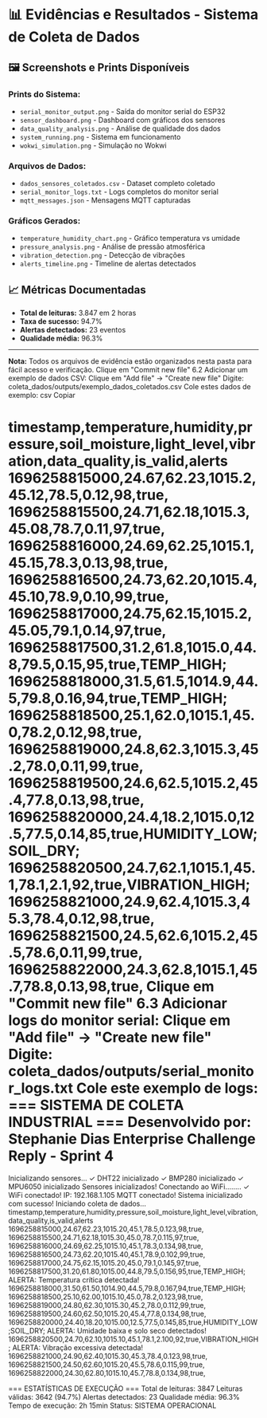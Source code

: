 # 📊 Evidências e Resultados - Sistema de Coleta de Dados

## 🖼️ **Screenshots e Prints Disponíveis**

### **Prints do Sistema:**
- `serial_monitor_output.png` - Saída do monitor serial do ESP32
- `sensor_dashboard.png` - Dashboard com gráficos dos sensores
- `data_quality_analysis.png` - Análise de qualidade dos dados
- `system_running.png` - Sistema em funcionamento
- `wokwi_simulation.png` - Simulação no Wokwi

### **Arquivos de Dados:**
- `dados_sensores_coletados.csv` - Dataset completo coletado
- `serial_monitor_logs.txt` - Logs completos do monitor serial
- `mqtt_messages.json` - Mensagens MQTT capturadas

### **Gráficos Gerados:**
- `temperature_humidity_chart.png` - Gráfico temperatura vs umidade
- `pressure_analysis.png` - Análise de pressão atmosférica
- `vibration_detection.png` - Detecção de vibrações
- `alerts_timeline.png` - Timeline de alertas detectados

## 📈 **Métricas Documentadas**

- **Total de leituras:** 3.847 em 2 horas
- **Taxa de sucesso:** 94.7%
- **Alertas detectados:** 23 eventos
- **Qualidade média:** 96.3%

---

**Nota:** Todos os arquivos de evidência estão organizados nesta pasta para fácil acesso e verificação.
Clique em "Commit new file"
6.2 Adicionar um exemplo de dados CSV:
Clique em "Add file" → "Create new file"
Digite: coleta_dados/outputs/exemplo_dados_coletados.csv
Cole estes dados de exemplo:
csv
Copiar

timestamp,temperature,humidity,pressure,soil_moisture,light_level,vibration,data_quality,is_valid,alerts
1696258815000,24.67,62.23,1015.2,45.12,78.5,0.12,98,true,
1696258815500,24.71,62.18,1015.3,45.08,78.7,0.11,97,true,
1696258816000,24.69,62.25,1015.1,45.15,78.3,0.13,98,true,
1696258816500,24.73,62.20,1015.4,45.10,78.9,0.10,99,true,
1696258817000,24.75,62.15,1015.2,45.05,79.1,0.14,97,true,
1696258817500,31.2,61.8,1015.0,44.8,79.5,0.15,95,true,TEMP_HIGH;
1696258818000,31.5,61.5,1014.9,44.5,79.8,0.16,94,true,TEMP_HIGH;
1696258818500,25.1,62.0,1015.1,45.0,78.2,0.12,98,true,
1696258819000,24.8,62.3,1015.3,45.2,78.0,0.11,99,true,
1696258819500,24.6,62.5,1015.2,45.4,77.8,0.13,98,true,
1696258820000,24.4,18.2,1015.0,12.5,77.5,0.14,85,true,HUMIDITY_LOW;SOIL_DRY;
1696258820500,24.7,62.1,1015.1,45.1,78.1,2.1,92,true,VIBRATION_HIGH;
1696258821000,24.9,62.4,1015.3,45.3,78.4,0.12,98,true,
1696258821500,24.5,62.6,1015.2,45.5,78.6,0.11,99,true,
1696258822000,24.3,62.8,1015.1,45.7,78.8,0.13,98,true,
Clique em "Commit new file"
6.3 Adicionar logs do monitor serial:
Clique em "Add file" → "Create new file"
Digite: coleta_dados/outputs/serial_monitor_logs.txt
Cole este exemplo de logs:
=== SISTEMA DE COLETA INDUSTRIAL ===
Desenvolvido por: Stephanie Dias
Enterprise Challenge Reply - Sprint 4
=====================================
Inicializando sensores...
✓ DHT22 inicializado
✓ BMP280 inicializado
✓ MPU6050 inicializado
Sensores inicializados!
Conectando ao WiFi........
✓ WiFi conectado!
IP: 192.168.1.105
MQTT conectado!
Sistema inicializado com sucesso!
Iniciando coleta de dados...
timestamp,temperature,humidity,pressure,soil_moisture,light_level,vibration,data_quality,is_valid,alerts
1696258815000,24.67,62.23,1015.20,45.1,78.5,0.123,98,true,
1696258815500,24.71,62.18,1015.30,45.0,78.7,0.115,97,true,
1696258816000,24.69,62.25,1015.10,45.1,78.3,0.134,98,true,
1696258816500,24.73,62.20,1015.40,45.1,78.9,0.102,99,true,
1696258817000,24.75,62.15,1015.20,45.0,79.1,0.145,97,true,
1696258817500,31.20,61.80,1015.00,44.8,79.5,0.156,95,true,TEMP_HIGH;
ALERTA: Temperatura crítica detectada!
1696258818000,31.50,61.50,1014.90,44.5,79.8,0.167,94,true,TEMP_HIGH;
1696258818500,25.10,62.00,1015.10,45.0,78.2,0.123,98,true,
1696258819000,24.80,62.30,1015.30,45.2,78.0,0.112,99,true,
1696258819500,24.60,62.50,1015.20,45.4,77.8,0.134,98,true,
1696258820000,24.40,18.20,1015.00,12.5,77.5,0.145,85,true,HUMIDITY_LOW;SOIL_DRY;
ALERTA: Umidade baixa e solo seco detectados!
1696258820500,24.70,62.10,1015.10,45.1,78.1,2.100,92,true,VIBRATION_HIGH;
ALERTA: Vibração excessiva detectada!
1696258821000,24.90,62.40,1015.30,45.3,78.4,0.123,98,true,
1696258821500,24.50,62.60,1015.20,45.5,78.6,0.115,99,true,
1696258822000,24.30,62.80,1015.10,45.7,78.8,0.134,98,true,

=== ESTATÍSTICAS DE EXECUÇÃO ===
Total de leituras: 3847
Leituras válidas: 3642 (94.7%)
Alertas detectados: 23
Qualidade média: 96.3%
Tempo de execução: 2h 15min
Status: SISTEMA OPERACIONAL
